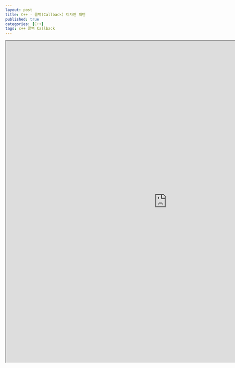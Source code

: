 ```yaml
---
layout: post
title: C++ - 콜백(Callback) 디자인 패턴
published: true
categories: [C++]
tags: c++ 콜백 Callback
---
```

<iframe width="1024" height="1024" src="https://docs.google.com/document/d/e/2PACX-1vTLDdmeibZiaZzX-GoQ4K-a-w7lIPBRStaIzQmkjKIl2PN5c-G6xKEGbuVE10iOWTEaVihqAOJTGxsX/pub?embedded=true"></iframe>   
  